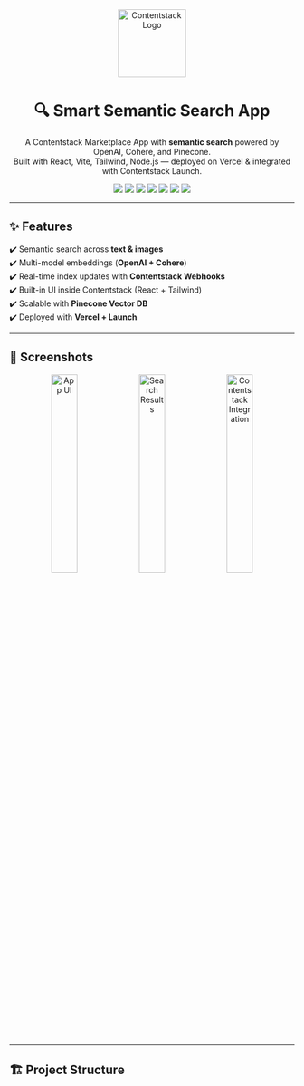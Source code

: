 <div align="center">
  <img src="https://contentstack.io/assets/blt8eb5cbf1da4d544e/logo.png" alt="Contentstack Logo" width="120"/>
  <h1>🔍 Smart Semantic Search App</h1>
  <p>
    A Contentstack Marketplace App with <b>semantic search</b> powered by OpenAI, Cohere, and Pinecone.<br/>
    Built with React, Vite, Tailwind, Node.js — deployed on Vercel & integrated with Contentstack Launch.
  </p>

  <img src="https://img.shields.io/badge/React-20232A?style=flat&logo=react&logoColor=61DAFB"/>
  <img src="https://img.shields.io/badge/Vite-646CFF?style=flat&logo=vite&logoColor=white"/>
  <img src="https://img.shields.io/badge/TailwindCSS-38B2AC?style=flat&logo=tailwindcss&logoColor=white"/>
  <img src="https://img.shields.io/badge/Contentstack-EF5B25?style=flat&logo=contentstack&logoColor=white"/>
  <img src="https://img.shields.io/badge/Pinecone-2A2F4F?style=flat"/>
  <img src="https://img.shields.io/badge/OpenAI-412991?style=flat&logo=openai&logoColor=white"/>
  <img src="https://img.shields.io/badge/Cohere-000000?style=flat"/>
</div>

---

## ✨ Features

✔️ Semantic search across **text & images**  
✔️ Multi-model embeddings (**OpenAI + Cohere**)  
✔️ Real-time index updates with **Contentstack Webhooks**  
✔️ Built-in UI inside Contentstack (React + Tailwind)  
✔️ Scalable with **Pinecone Vector DB**  
✔️ Deployed with **Vercel + Launch**  

---

## 📸 Screenshots

<p align="center">
  <img src="./your-app-ui.png" alt="App UI" width="30%"/>
  <img src="./your-search-results.png" alt="Search Results" width="30%"/>
  <img src="./your-contentstack-integration.png" alt="Contentstack Integration" width="30%"/>
</p>

---

## 🏗️ Project Structure

